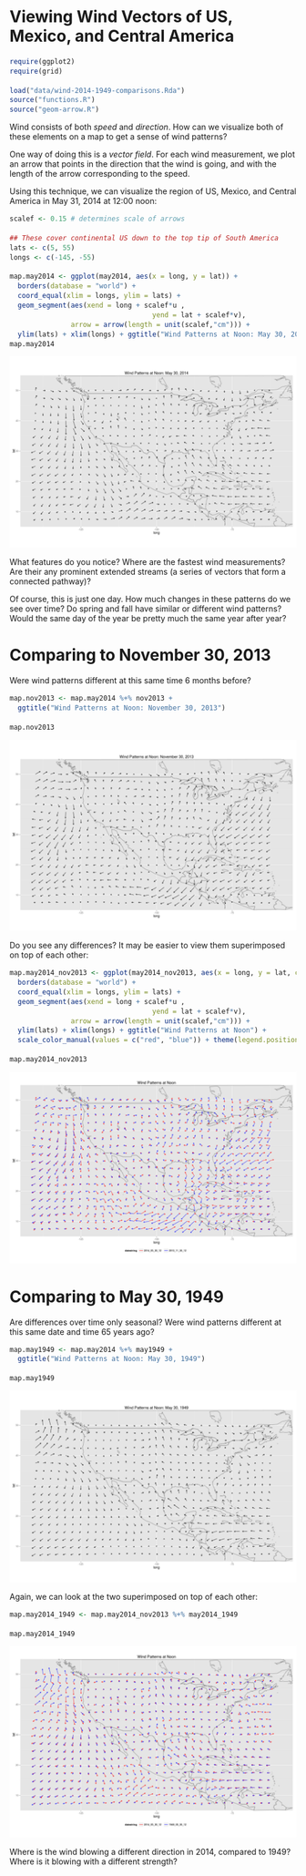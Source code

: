 Viewing Wind Vectors of US, Mexico, and Central America
========================================================


```r
require(ggplot2)
require(grid)

load("data/wind-2014-1949-comparisons.Rda")
source("functions.R")
source("geom-arrow.R")
```

Wind consists of both *speed* and *direction*.  How can we visualize both of these elements on a map to get a sense of wind patterns?

One way of doing this is a *vector field*.  For each wind measurement, we plot an arrow that points in the direction that the wind is going, and with the length of the arrow corresponding to the speed.

Using this technique, we can visualize the region of US, Mexico, and Central America in May 31, 2014 at 12:00 noon:


```r
scalef <- 0.15 # determines scale of arrows

## These cover continental US down to the top tip of South America
lats <- c(5, 55)
longs <- c(-145, -55)

map.may2014 <- ggplot(may2014, aes(x = long, y = lat)) +
  borders(database = "world") + 
  coord_equal(xlim = longs, ylim = lats) +
  geom_segment(aes(xend = long + scalef*u ,
                                   yend = lat + scalef*v),
               arrow = arrow(length = unit(scalef,"cm"))) +
  ylim(lats) + xlim(longs) + ggtitle("Wind Patterns at Noon: May 30, 2014")
map.may2014
```

![plot of chunk may2014](figure/may2014.png) 

What features do you notice?  Where are the fastest wind measurements?  Are their any prominent extended streams (a series of vectors that form a connected pathway)?

Of course, this is just one day.  How much changes in these patterns do we see over time?  Do spring and fall have similar or different wind patterns?  Would the same day of the year be pretty much the same year after year?

# Comparing to November 30, 2013

 Were wind patterns different at this same time 6 months before?


```r
map.nov2013 <- map.may2014 %+% nov2013 +
  ggtitle("Wind Patterns at Noon: November 30, 2013")

map.nov2013
```

![plot of chunk nov2013](figure/nov2013.png) 

Do you see any differences? It may be easier to view them superimposed on top of each other:


```r
map.may2014_nov2013 <- ggplot(may2014_nov2013, aes(x = long, y = lat, color = datestring)) +
  borders(database = "world") +
  coord_equal(xlim = longs, ylim = lats) +
  geom_segment(aes(xend = long + scalef*u ,
                                   yend = lat + scalef*v),
               arrow = arrow(length = unit(scalef,"cm"))) +
  ylim(lats) + xlim(longs) + ggtitle("Wind Patterns at Noon") +
  scale_color_manual(values = c("red", "blue")) + theme(legend.position = "bottom")

map.may2014_nov2013
```

![plot of chunk may2014_nov2013](figure/may2014_nov2013.png) 


# Comparing to May 30, 1949

Are differences over time only seasonal? Were wind patterns different at this same date and time 65 years ago?


```r
map.may1949 <- map.may2014 %+% may1949 +
  ggtitle("Wind Patterns at Noon: May 30, 1949")

map.may1949
```

![plot of chunk may1949](figure/may1949.png) 

Again, we can look at the two superimposed on top of each other:


```r
map.may2014_1949 <- map.may2014_nov2013 %+% may2014_1949

map.may2014_1949
```

![plot of chunk may2014_1949](figure/may2014_1949.png) 

Where is the wind blowing a different direction in 2014, compared to 1949?  Where is it blowing with a different strength?





